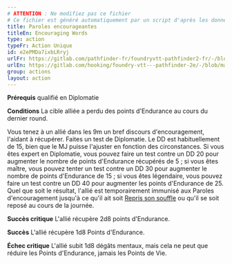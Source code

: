 ```yaml
---
# ATTENTION : Ne modifiez pas ce fichier
# Ce fichier est généré automatiquement par un script d'après les données du module Foundry VTT officiel et de sa traduction
title: Paroles encourageantes
titleEn: Encouraging Words
type: action
typeFr: Action Unique
id: e2ePMDa7ixbLRryj
urlFr: https://gitlab.com/pathfinder-fr/foundryvtt-pathfinder2-fr/-/blob/master/data/actions/e2ePMDa7ixbLRryj.htm
urlEn: https://gitlab.com/hooking/foundry-vtt---pathfinder-2e/-/blob/master/packs/data/actions.db/encouraging-words.json
group: actions
layout: action
---
```

**Prérequis** qualifié en Diplomatie

**Conditions** La cible alliée a perdu des points d'Endurance au cours du dernier round.

Vous tenez à un allié dans les 9m un bref discours d'encouragement, l'aidant à récupérer. Faites un test de Diplomatie. Le DD est habituellement de 15, bien que le MJ puisse l'ajuster en fonction des circonstances. Si vous êtes expert en Diplomatie, vous pouvez faire un test contre un DD 20 pour augmenter le nombre de points d'Endurance récupérés de 5 ; si vous êtes maître, vous pouvez tenter un test contre un DD 30 pour augmenter le nombre de points d'Endurance de 15 ; si vous êtes légendaire, vous pouvez faire un test contre un DD 40 pour augmenter les points d'Endurance de 25. Quel que soit le résultat, l'allié est temporairement immunisé aux Paroles d'encouragement jusqu'à ce qu'il ait soit [Repris son souffle](reprendre-son-souffle.md) ou qu'il se soit reposé au cours de la journée.
 
**Succès critique** L'allié récupère <a class="inline-roll roll" title="2d8" data-mode="roll" data-flavor="" data-formula="2d8">2d8 points d'Endurance</a>.

**Succès** L'allié récupère 1d8 Points d'Endurance.

**Échec critique** L'allié subit 1d8 dégâts mentaux, mais cela ne peut que réduire les Points d'Endurance, jamais les Points de Vie.


